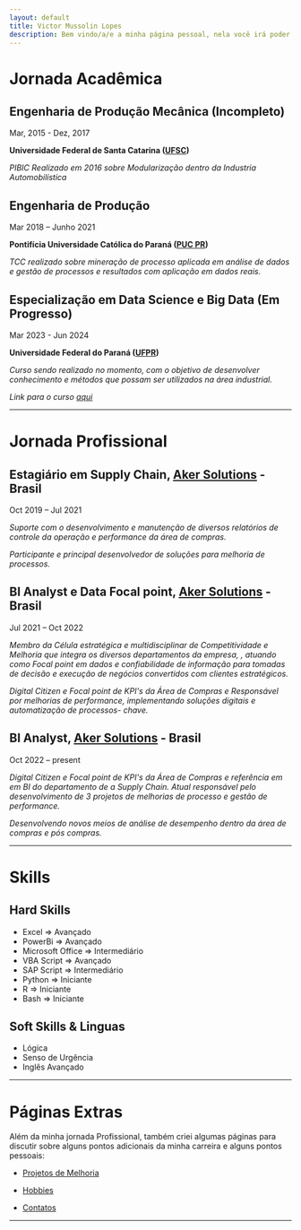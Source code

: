```yaml
---
layout: default
title: Victor Mussolin Lopes
description: Bem vindo/a/e a minha página pessoal, nela você irá poder explorar e entender a minha jornada profissional e acadêmica, também como detalhes mais pessoais. Sinta-se a vontade!
---
```


# Jornada Acadêmica


## **Engenharia de Produção Mecânica (Incompleto)**
Mar, 2015 - Dez, 2017 

**Universidade Federal de Santa Catarina ([UFSC](https://ufsc.br/))**

_PIBIC Realizado em 2016 sobre Modularização dentro da Industria Automobilística_


## **Engenharia de Produção**
Mar 2018 – Junho 2021

**Pontifícia Universidade Católica do Paraná ([PUC PR](https://www.pucpr.br/american-academy/?gclid=CjwKCAjwp6CkBhB_EiwAlQVyxW-rF9zR4BXrc8RwA5M4nn4DIJUsO4rLPNunoOzzmlfEd0Ov5Hk6MBoCKqUQAvD_BwE))**

_TCC realizado sobre mineração de processo aplicada em análise de dados e gestão de processos e resultados com aplicação em dados reais._

## **Especialização em Data Science e Big Data (Em Progresso)**
Mar 2023 - Jun 2024 

**Universidade Federal do Paraná ([UFPR](https://ufpr.br/))**

_Curso sendo realizado no momento, com o objetivo de desenvolver conhecimento e métodos que possam ser utilizados na área industrial._

_Link para o curso [aqui](http://dsbd.leg.ufpr.br/)_

* * *

# Jornada Profissional

## **Estagiário em Supply Chain**, [Aker Solutions](https://www.akersolutions.com/) - Brasil     
Oct 2019 – Jul 2021

_Suporte com o desenvolvimento e manutenção de diversos relatórios de controle da operação e performance da área de compras._

_Participante e principal desenvolvedor de soluções para melhoria de processos._

## **BI Analyst e Data Focal point**, [Aker Solutions](https://www.akersolutions.com/) - Brasil
Jul 2021 – Oct 2022

_Membro da Célula estratégica e multidisciplinar de Competitividade e Melhoria que integra os diversos departamentos da empresa, , atuando como Focal point em dados e confiabilidade de informação para tomadas de decisão e execução de negócios convertidos com clientes estratégicos._

_Digital Citizen e Focal point de KPI's da Área de Compras e Responsável por melhorias de performance, implementando soluções digitais e automatização de processos- chave._

## **BI Analyst**, [Aker Solutions](https://www.akersolutions.com/) - Brasil
Oct 2022 – present

_Digital Citizen e Focal point de KPI's da Área de Compras e referência em em BI do departamento de a Supply Chain. Atual responsável pelo desenvolvimento de 3 projetos de melhorias de processo e gestão de performance._

_Desenvolvendo novos meios de análise de desempenho dentro da área de compras e pós compras._


* * *

# **Skills**

## Hard Skills
*   Excel            =>      Avançado
*   PowerBi          =>      Avançado
*   Microsoft Office =>      Intermediário
*   VBA Script       =>      Avançado
*   SAP Script       =>      Intermediário
*   Python           =>      Iniciante
*   R                =>      Iniciante
*   Bash             =>      Iniciante


## Soft Skills & Linguas
*   Lógica
*   Senso de Urgência
*   Inglês Avançado

* * *

# Páginas Extras

Além da minha jornada Profissional, também criei algumas páginas para discutir sobre alguns pontos adicionais da minha carreira e alguns pontos pessoais:

*   [Projetos de Melhoria](./Projetos_Melhorias.md)

*   [Hobbies](./Hobbies.md)

*   [Contatos](./Contatos.md)


* * *

